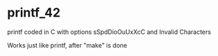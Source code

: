 # printf_42
printf coded in C with options sSpdDioOuUxXcC and Invalid Characters

Works just like printf, after "make" is done
